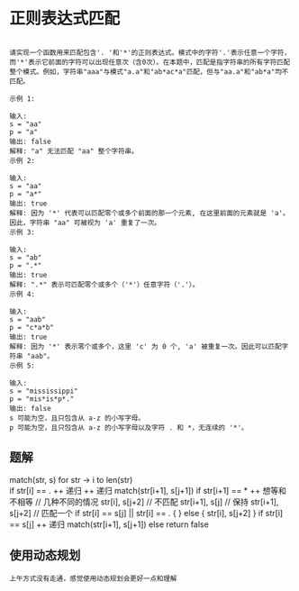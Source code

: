 # 正则表达式匹配

``` shel

请实现一个函数用来匹配包含'. '和'*'的正则表达式。模式中的字符'.'表示任意一个字符，而'*'表示它前面的字符可以出现任意次（含0次）。在本题中，匹配是指字符串的所有字符匹配整个模式。例如，字符串"aaa"与模式"a.a"和"ab*ac*a"匹配，但与"aa.a"和"ab*a"均不匹配。

示例 1:

输入:
s = "aa"
p = "a"
输出: false
解释: "a" 无法匹配 "aa" 整个字符串。
示例 2:

输入:
s = "aa"
p = "a*"
输出: true
解释: 因为 '*' 代表可以匹配零个或多个前面的那一个元素, 在这里前面的元素就是 'a'。因此，字符串 "aa" 可被视为 'a' 重复了一次。
示例 3:

输入:
s = "ab"
p = ".*"
输出: true
解释: ".*" 表示可匹配零个或多个（'*'）任意字符（'.'）。
示例 4:

输入:
s = "aab"
p = "c*a*b"
输出: true
解释: 因为 '*' 表示零个或多个，这里 'c' 为 0 个, 'a' 被重复一次。因此可以匹配字符串 "aab"。
示例 5:

输入:
s = "mississippi"
p = "mis*is*p*."
输出: false
s 可能为空，且只包含从 a-z 的小写字母。
p 可能为空，且只包含从 a-z 的小写字母以及字符 . 和 *，无连续的 '*'。

```

## 题解
match(str, s)
  for str -> i to len(str)  
    if str[i] == . 
        ++ 递归
        ++  递归 match(str[i+1], s[j+1])
    if str[i+1] == *
        ++ 想等和不相等
        // 几种不同的情况
            str[i], s[j+2]  // 不匹配
            str[i+1], s[j]  // 保持
            str[i+1], s[j+2]    // 匹配一个
        if str[i] == s[j] || str[i] == . {
        } else {
            str[i], s[j+2]
        } 
    if str[i] == s[j]
        ++  递归 match(str[i+1], s[j+1])
    else
        return false

## 使用动态规划
    上午方式没有走通，感觉使用动态规划会更好一点和理解
